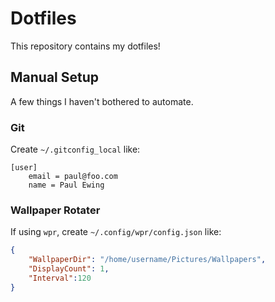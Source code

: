 # Dotfiles

This repository contains my dotfiles!

## Manual Setup

A few things I haven't bothered to automate.

### Git

Create `~/.gitconfig_local` like:

```
[user]
	email = paul@foo.com
	name = Paul Ewing
```

### Wallpaper Rotater

If using `wpr`, create `~/.config/wpr/config.json` like:

```json
{
    "WallpaperDir": "/home/username/Pictures/Wallpapers",
    "DisplayCount": 1,
    "Interval":120
}
```
